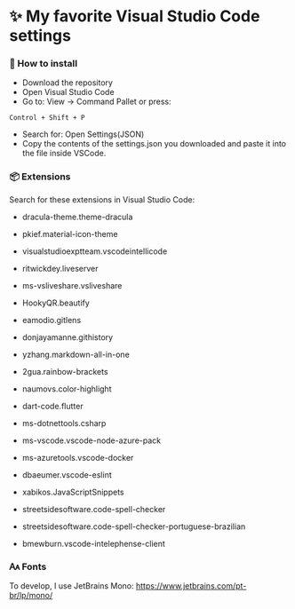 <h1>✨ My favorite Visual Studio Code settings</h1>

<h3>📜 How to install</h3>

- Download the repository
- Open Visual Studio Code
- Go to: View -> Command Pallet or press:
~~~
Control + Shift + P
~~~
- Search for: Open Settings(JSON)
- Copy the contents of the settings.json you downloaded and paste it into the file inside VSCode.

<h3> 📦 Extensions</h3>

Search for these extensions in Visual Studio Code:

- dracula-theme.theme-dracula
- pkief.material-icon-theme
- visualstudioexptteam.vscodeintellicode
- ritwickdey.liveserver
- ms-vsliveshare.vsliveshare
- HookyQR.beautify
- eamodio.gitlens
- donjayamanne.githistory
- yzhang.markdown-all-in-one
- 2gua.rainbow-brackets
- naumovs.color-highlight
  
- dart-code.flutter
- ms-dotnettools.csharp
- ms-vscode.vscode-node-azure-pack
- ms-azuretools.vscode-docker
- dbaeumer.vscode-eslint
- xabikos.JavaScriptSnippets
- streetsidesoftware.code-spell-checker
- streetsidesoftware.code-spell-checker-portuguese-brazilian
- bmewburn.vscode-intelephense-client

<h3> 🗛 Fonts</h3>

To develop, I use JetBrains Mono: https://www.jetbrains.com/pt-br/lp/mono/